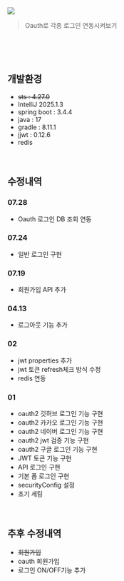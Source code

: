 <img src="https://capsule-render.vercel.app/api?type=transparent&height=200&section=header&text=Oauth&fontSize=90&fontColor=#ffffff&fontAlignY=38"/>
<blockquote data-ke-style="style2">
<p data-ke-size="size16">Oauth로 각종 로그인 연동시켜보기</p>
</blockquote>
<br/><br/><br/>

## 개발환경
- ~~sts : 4.27.0~~
- IntelliJ 2025.1.3
- spring boot : 3.4.4
- java : 17
- gradle : 8.11.1
- jjwt : 0.12.6
- redis
<br/><br/><br/>

## 수정내역
### 07.28
- Oauth 로그인 DB 조회 연동
### 07.24
- 일반 로그인 구현
### 07.19
- 회원가입 API 추가
### 04.13
- 로그아웃 기능 추가
### 02
- jwt properties 추가
- jwt 토큰 refresh체크 방식 수정
- redis 연동
### 01
- oauth2 깃허브 로그인 기능 구현
- oauth2 카카오 로그인 기능 구현
- oauth2 네이버 로그인 기능 구현
- oauth2 jwt 검증 기능 구현
- oauth2 구글 로그인 기능 구현
- JWT 토큰 기능 구현
- API 로그인 구현
- 기본 폼 로그인 구현
- securityConfig 설정
- 초기 세팅
<br/><br/><br/>


## 추후 수정내역
- ~~회원가입~~
- oauth 회원가입
- 로그인 ON/OFF기능 추가
